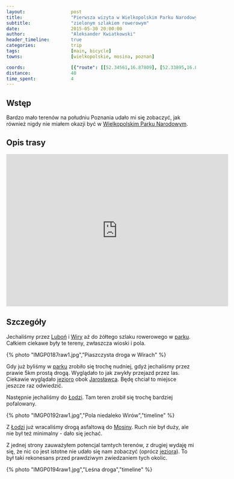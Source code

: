 ```yaml
---
layout:                 post
title:                  "Pierwsza wizyta w Wielkopolskim Parku Narodowym"
subtitle:               "zielonym szlakiem rowerowym"
date:                   2015-05-30 20:00:00
author:                 "Aleksander Kwiatkowski"
header_timeline:        true
categories:             trip
tags:                   [main, bicycle]
towns:                  [wielkopolskie, mosina, poznan]

coords:                 [{"route": [[52.34561,16.87809], [52.33895,16.87028], [52.33135,16.87097], [52.32075,16.85320], [52.31556,16.84925], [52.28328,16.80359], [52.26952,16.75364], [52.25302,16.74162], [52.22963,16.75999], [52.22790,16.77638], [52.23694,16.82745], [52.24566,16.84410], [52.24493,16.85526]], "type": "bicycle"}]
distance:               40
time_spent:             4
---
```


[vimeo-1]:               https://vimeo.com/129466705
[vimeo-2]:               https://vimeo.com/129483899

[wiki-jezioro-jarosl]:   https://pl.wikipedia.org/wiki/Jezioro_Jaros%C5%82awieckie
[wiki-jaroslawiec]:      https://pl.wikipedia.org/wiki/Jaros%C5%82awiec_(powiat_pozna%C5%84ski)
[wiki-wpn]:              https://pl.wikipedia.org/wiki/Wielkopolski_Park_Narodowy
[wiki-lubon]:            https://pl.wikipedia.org/wiki/Lubo%C5%84
[wiki-wiry]:             https://pl.wikipedia.org/wiki/Wiry_(wie%C5%9B_w_wojew%C3%B3dztwie_wielkopolskim)
[wiki-mosina]:           https://pl.wikipedia.org/wiki/Mosina
[wiki-lodz]:             https://pl.wikipedia.org/wiki/%C5%81%C3%B3d%C5%BA_(wie%C5%9B_w_powiecie_pozna%C5%84skim)


Wstęp
-----

Bardzo mało terenów na południu Poznania udało mi się zobaczyć, jak również nigdy nie miałem
okazji być w [Wielkopolskim Parku Narodowym][wiki-wpn].

Opis trasy
----------

<iframe height='405' width='590' frameborder='0' allowtransparency='true' scrolling='no' src='https://www.strava.com/activities/315561021/embed/46c460737d1c756a05f2acf8f3a4d81b4025fbf6'></iframe>

Szczegóły
---------

Jechaliśmy przez [Luboń][wiki-lubon] i [Wiry][wiki-wiry] aż do żółtego szlaku rowerowego
w [parku][wiki-wpn]. Całkiem ciekawe były te tereny, zwłaszcza wioski i pola.

{% photo "IMGP0187raw1.jpg","Piaszczysta droga w Wirach" %}

Gdy już byliśmy w [parku][wiki-wpn] zrobiło się trochę nudniej, gdyż jechaliśmy przez
prawie 5km prostą drogą. Wyglądało to jak zwykły przejazd przez las. Ciekawie wyglądało
[jezioro][wiki-jezioro-jarosl] obok [Jarosławca][wiki-jaroslawiec]. Będę chciał to
miejsce jeszcze raz odwiedzić.

Następnie jechaliśmy do [Łodzi][wiki-lodz]. Tam teren zrobił się trochę bardziej
pofalowany.

{% photo "IMGP0192raw1.jpg","Pola niedaleko Wirów","timeline" %}

Z [Łodzi][wiki-lodz] już wracaliśmy drogą asfaltową do [Mosiny][wiki-mosina]. Ruch nie był duży,
ale nie był też minimalny - dało się jechać.

Z jednej strony zauważyłem potencjal tamtych terenów, z drugiej wydaję mi się, że
nic co jest istotne nie udało się nam zobaczyć (oprócz [jeziora][wiki-jezioro-jarosl]).
To był taki rekonesans przed prawdziwym zwiedzaniem tych okolic.

{% photo "IMGP0194raw1.jpg","Leśna droga","timeline" %}
